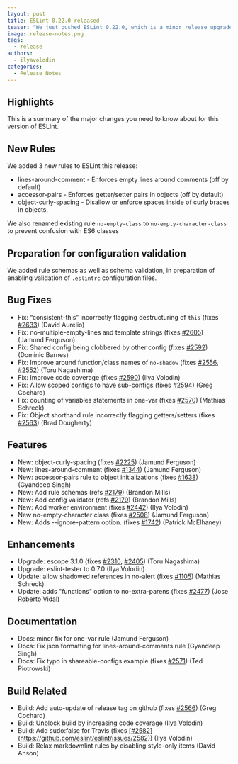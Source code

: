 ```yaml
---
layout: post
title: ESLint 0.22.0 released
teaser: "We just pushed ESLint 0.22.0, which is a minor release upgrade. This release includes new features and bug fixes."
image: release-notes.png
tags:
  - release
authors:
  - ilyavolodin
categories:
  - Release Notes
---
```


## Highlights

This is a summary of the major changes you need to know about for this version of ESLint.

## New Rules

We added 3 new rules to ESLint this release:

* lines-around-comment - Enforces empty lines around comments (off by default)
* accessor-pairs - Enforces getter/setter pairs in objects (off by default)
* object-curly-spacing - Disallow or enforce spaces inside of curly braces in objects.

We also renamed existing rule `no-empty-class` to `no-empty-character-class` to prevent confusion with ES6 classes

## Preparation for configuration validation

We added rule schemas as well as schema validation, in preparation of enabling validation of `.eslintrc` configuration files.

## Bug Fixes

* Fix: “consistent-this” incorrectly flagging destructuring of `this` (fixes [#2633](https://github.com/eslint/eslint/issues/2633)) (David Aurelio)
* Fix: no-multiple-empty-lines and template strings (fixes [#2605](https://github.com/eslint/eslint/issues/2605)) (Jamund Ferguson)
* Fix: Shared config being clobbered by other config (fixes [#2592](https://github.com/eslint/eslint/issues/2592)) (Dominic Barnes)
* Fix: Improve around function/class names of `no-shadow` (fixes [#2556](https://github.com/eslint/eslint/issues/2556), [#2552](https://github.com/eslint/eslint/issues/2552)) (Toru Nagashima)
* Fix: Improve code coverage (fixes [#2590](https://github.com/eslint/eslint/issues/2590)) (Ilya Volodin)
* Fix: Allow scoped configs to have sub-configs (fixes [#2594](https://github.com/eslint/eslint/issues/2594)) (Greg Cochard)
* Fix: counting of variables statements in one-var (fixes [#2570](https://github.com/eslint/eslint/issues/2570)) (Mathias Schreck)
* Fix: Object shorthand rule incorrectly flagging getters/setters (fixes [#2563](https://github.com/eslint/eslint/issues/2563)) (Brad Dougherty)

## Features

* New: object-curly-spacing (fixes [#2225](https://github.com/eslint/eslint/issues/2225)) (Jamund Ferguson)
* New: lines-around-comment (fixes [#1344](https://github.com/eslint/eslint/issues/1344)) (Jamund Ferguson)
* New: accessor-pairs rule to object initializations (fixes [#1638](https://github.com/eslint/eslint/issues/1638)) (Gyandeep Singh)
* New: Add rule schemas (refs [#2179](https://github.com/eslint/eslint/issues/2179)) (Brandon Mills)
* New: Add config validator (refs [#2179](https://github.com/eslint/eslint/issues/2179)) (Brandon Mills)
* New: Add worker environment (fixes [#2442](https://github.com/eslint/eslint/issues/2442)) (Ilya Volodin)
* New no-empty-character class (fixes [#2508](https://github.com/eslint/eslint/issues/2508)) (Jamund Ferguson)
* New: Adds --ignore-pattern option. (fixes [#1742](https://github.com/eslint/eslint/issues/1742)) (Patrick McElhaney)

## Enhancements

* Upgrade: escope 3.1.0 (fixes [#2310](https://github.com/eslint/eslint/issues/2310), [#2405](https://github.com/eslint/eslint/issues/2405)) (Toru Nagashima)
* Upgrade: eslint-tester to 0.7.0 (Ilya Volodin)
* Update: allow shadowed references in no-alert (fixes [#1105](https://github.com/eslint/eslint/issues/1105)) (Mathias Schreck)
* Update: adds "functions" option to no-extra-parens (fixes [#2477](https://github.com/eslint/eslint/issues/2477)) (Jose Roberto Vidal)

## Documentation

* Docs: minor fix for one-var rule (Jamund Ferguson)
* Docs: Fix json formatting for lines-around-comments rule (Gyandeep Singh)
* Docs: Fix typo in shareable-configs example (fixes [#2571](https://github.com/eslint/eslint/issues/2571)) (Ted Piotrowski)

## Build Related

* Build: Add auto-update of release tag on github (fixes [#2566](https://github.com/eslint/eslint/issues/2566)) (Greg Cochard)
* Build: Unblock build by increasing code coverage (Ilya Volodin)
* Build: Add sudo:false for Travis (fixes [[#2582](https://github.com/eslint/eslint/issues/2582)](https://github.com/eslint/eslint/issues/2582)) (Ilya Volodin)
* Build: Relax markdownlint rules by disabling style-only items (David Anson)
